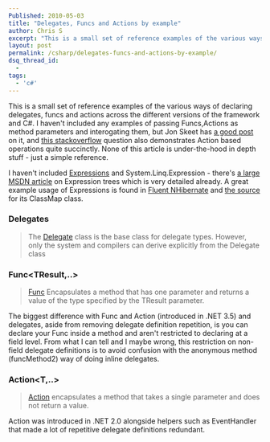 ```yaml
---
Published: 2010-05-03
title: "Delegates, Funcs and Actions by example"
author: Chris S
excerpt: "This is a small set of reference examples of the various ways of declaring delegates, funcs and actions across the different versions of the framework and C#"
layout: post
permalink: /csharp/delegates-funcs-and-actions-by-example/
dsq_thread_id:
  - 
tags:
  - 'c#'
---
```

This is a small set of reference examples of the various ways of declaring delegates, funcs and actions across the different versions of the framework and C#. I haven't included any examples of passing Funcs,Actions as method parameters and interogating them, but Jon Skeet has [a good post][1] on it, and [this stackoverflow][2] question also demonstrates Action based operations quite succinctly. None of this article is under-the-hood in depth stuff - just a simple reference.

<!--more-->

I haven't included [Expressions][3] and System.Linq.Expression - there's [a large MSDN article][4] on Expression trees which is very detailed already. A great example usage of Expressions is found in [Fluent NHibernate][5] and [the source][6] for its ClassMap class.

### Delegates

> The [Delegate][7] class is the base class for delegate types. However, only the system and compilers can derive explicitly from the Delegate class 

<script src="https://gist.github.com/yetanotherchris/4956144.js"></script>

### Func<TResult,..>

> [Func][8] Encapsulates a method that has one parameter and returns a value of the type specified by the TResult parameter. 

The biggest difference with Func and Action (introduced in .NET 3.5) and delegates, aside from removing delegate definition repetition, is you can declare your Func inside a method and aren't restricted to declaring at a field level. From what I can tell and I maybe wrong, this restriction on non-field delegate definitions is to avoid confusion with the anonymous method (funcMethod2) way of doing inline delegates.

<script src="https://gist.github.com/yetanotherchris/4956179.js"></script>

### Action<T,..>

> [Action][9] encapsulates a method that takes a single parameter and does not return a value. 

Action was introduced in .NET 2.0 alongside helpers such as EventHandler<T> that made a lot of repetitive delegate definitions redundant.

<script src="https://gist.github.com/yetanotherchris/4956191.js"></script>

 [1]: http://codeblog.jonskeet.uk/2008/08/09/making-reflection-fly-and-exploring-delegates/comment-page-1/
 [2]: http://stackoverflow.com/questions/156779/c-how-do-i-define-an-inline-method-funct-as-a-parameter
 [3]: http://msdn.microsoft.com/en-us/library/system.linq.expressions.expression.aspx
 [4]: http://msdn.microsoft.com/en-us/library/bb882637.aspx
 [5]: https://github.com/jagregory/fluent-nhibernate/wiki/Auto-mapping
 [6]: http://github.com/jagregory/fluent-nhibernate/blob/master/src/FluentNHibernate/Mapping/ClassMap.cs
 [7]: http://msdn.microsoft.com/en-us/library/system.delegate.aspx
 [8]: http://msdn.microsoft.com/en-us/library/bb549151.aspx
 [9]: http://msdn.microsoft.com/en-us/library/018hxwa8.aspx